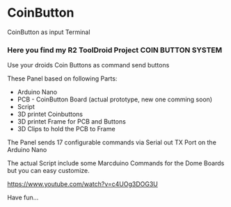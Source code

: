 # CoinButton
CoinButton as input Terminal

### Here you find my R2 ToolDroid Project COIN BUTTON SYSTEM ###

Use your droids Coin Buttons as command send buttons

These Panel based on following Parts:

- Arduino Nano
- PCB - CoinButton Board (actual prototype, new one comming soon)
- Script
- 3D printet Coinbuttons 
- 3D printet Frame for PCB and Buttons
- 3D Clips to hold the PCB to Frame

The Panel sends 17 configurable commands via Serial out TX Port on the Arduino Nano

The actual Script include some Marcduino Commands for the Dome Boards but you can easy customize.

https://www.youtube.com/watch?v=c4UOg3DOG3U

Have fun...




